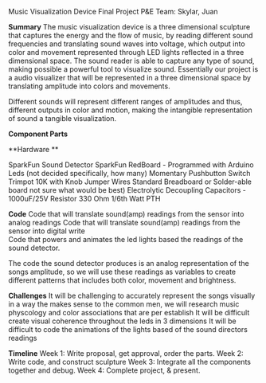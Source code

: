 
Music Visualization Device 
Final Project P&E
Team: Skylar, Juan  

**Summary**
        The music visualization device is a three dimensional sculpture that captures the energy and the flow of music, by reading different sound frequencies and translating sound waves into voltage, which output into color and movement represented through LED lights reflected in a three dimensional space. The sound reader is able to capture any type of sound, making possible a powerful tool to visualize sound. Essentially our project is a audio visualizer that will be represented in a three dimensional space by translating amplitude into colors and movements. 

Different sounds will represent different ranges of amplitudes and thus, different outputs in color and motion, making the intangible representation of sound a tangible visualization. 

**Component Parts**

**Hardware **

SparkFun Sound Detector 
SparkFun RedBoard - Programmed with Arduino
Leds (not decided specifically, how many) 
Momentary Pushbutton Switch 
Trimpot 10K with Knob
Jumper Wires Standard
Breadboard or Solder-able board not sure what would be best)
Electrolytic Decoupling Capacitors - 1000uF/25V
Resistor 330 Ohm 1/6th Watt PTH

**Code**
Code that will translate sound(amp) readings from the sensor into analog readings 
Code that will translate sound(amp) readings from the sensor into digital write  
Code that powers and animates the led lights based the readings of the sound detector.

The code the sound detector produces is an analog representation of the songs amplitude, so we will use these readings as variables to create different patterns that includes both color, movement and brightness.

**Challenges**
It will be challenging to accurately represent the songs visually in a way the makes sense to the common men,  we will research music physcology and color associations that are per establish
It will be difficult create visual coherence throughout the leds in 3 dimensions
It will be difficult to code the animations of the lights based of the sound directors readings 

**Timeline**
Week 1: Write proposal, get approval, order the parts.
Week 2: Write code, and construct sculpture 
Week 3: Integrate all the components together and debug.
Week 4: Complete project, & present. 

